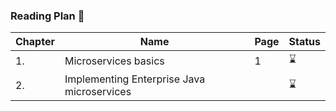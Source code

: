 ### Reading Plan 📘

|Chapter|Name|Page|Status|
|--|----|----|---------|
|1.|Microservices basics|1|⌛️|
|2.|Implementing Enterprise Java microservices||⌛️|